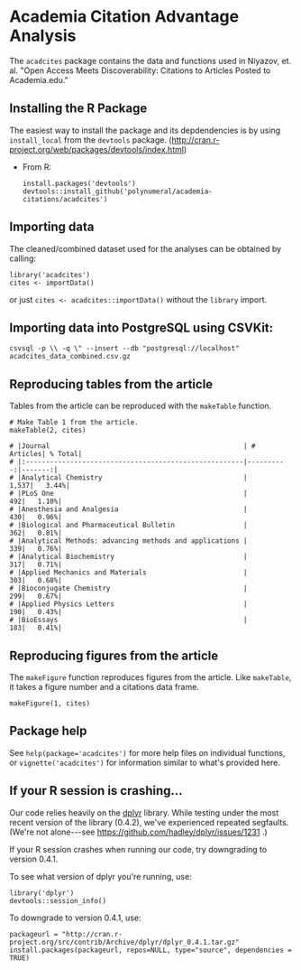 # Academia Citation Advantage Analysis

The `acadcites` package contains the data and functions used in Niyazov, et. al. "Open Access Meets Discoverability: Citations to Articles Posted to Academia.edu."

## Installing the R Package
The easiest way to install the package and its depdendencies is by using `install_local` from the `devtools` package. (http://cran.r-project.org/web/packages/devtools/index.html)

- From R:

   ```{R}
   install.packages('devtools') 
   devtools::install_github('polynumeral/academia-citations/acadcites')
   ```

## Importing data
The cleaned/combined dataset used for the analyses can be obtained by calling:

```{R}
library('acadcites')
cites <- importData()
```

or just `cites <- acadcites::importData()` without the `library` import.

## Importing data into PostgreSQL using CSVKit:
```{shell}
csvsql -p \\ -q \" --insert --db "postgresql://localhost" acadcites_data_combined.csv.gz
```

## Reproducing tables from the article

Tables from the article can be reproduced with the `makeTable` function.

```{R}
# Make Table 1 from the article.
makeTable(2, cites)

# |Journal                                                | # Articles| % Total|
# |:------------------------------------------------------|----------:|-------:|
# |Analytical Chemistry                                   |      1,537|   3.44%|
# |PLoS One                                               |        492|   1.10%|
# |Anesthesia and Analgesia                               |        430|   0.96%|
# |Biological and Pharmaceutical Bulletin                 |        362|   0.81%|
# |Analytical Methods: advancing methods and applications |        339|   0.76%|
# |Analytical Biochemistry                                |        317|   0.71%|
# |Applied Mechanics and Materials                        |        303|   0.68%|
# |Bioconjugate Chemistry                                 |        299|   0.67%|
# |Applied Physics Letters                                |        190|   0.43%|
# |BioEssays                                              |        183|   0.41%|
```


## Reproducing figures from the article
The `makeFigure` function reproduces figures from the article. Like `makeTable`,
it takes a figure number and a citations data frame.

```{r}
makeFigure(1, cites)
```


## Package help

See `help(package='acadcites')` for more help files on individual functions, or
`vignette('acadcites')` for information similar to what's provided here.


## If your R session is crashing...

Our code relies heavily on the [dplyr](https://github.com/hadley/dplyr/) library. While testing under the most recent version of the library (0.4.2), we've experienced repeated segfaults. (We're not alone---see https://github.com/hadley/dplyr/issues/1231 .)

If your R session crashes when running our code, try downgrading to version 0.4.1.

To see what version of dplyr you're running, use:

```
library('dplyr')
devtools::session_info()
```

To downgrade to version 0.4.1, use:

```
packageurl = "http://cran.r-project.org/src/contrib/Archive/dplyr/dplyr_0.4.1.tar.gz"
install.packages(packageurl, repos=NULL, type="source", dependencies = TRUE)
```

